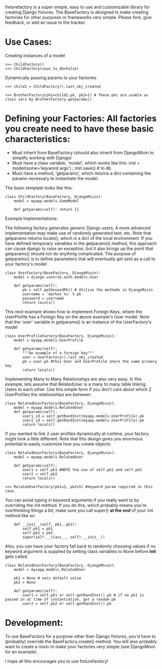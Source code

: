 fixturefactory is a super simple, easy to use and customizable library for creating Django fixtures.  The BaseFactory is designed to make creating factories for other purposes or frameworks very simple.  Please fork, give feedback, or add an issue to the tracker.

Use Cases:
===

Creating instances of a model

    >>> ChildFactory()
    >>> ChildFactory(save_to_db=False)

Dynamically passing params to your factories

    >>> child1 = ChildFactory().last_obj_created
    
    >>> BrotherFactory(pk1=child1.pk, pk2=1) # These pks are usable as class vars by BrotherFactory.getparams()


Defining your Factories: All factories you create need to have these basic characteristics:
===

* Must inherit from BaseFactory (should also inherit from DjangoMixin to simplify working with Django)
* Must have a class variable, 'model', which works like this: inst = model(some='keyword args') ; inst.save() # to db
* Must have a method, 'getparams', which returns a dict containing the params necessary to instantiate the model.

The basic template looks like this:

    class ChildFactory(BaseFactory, DjangoMixin):
        model = myapp.models.SomeModel

        def getparams(self): return {}


Example Implementations:

The following factory generates generic Django users.  A more advanced implementation may make use of randomly generated text, etc.  Note that getparams returns locals(), which is a dict of the local environment.  If you have defined temporary variables in the getparams() method, this approach can cause django to raise an exception, but it also brings up the point that getparams() should not do anything complicated.  The purpose of getparams() is to define parameters that will eventually get sent as a call to your factory's model

    class UserFactory(BaseFactory, DjangoMixin):
        model = django.contrib.auth.models.User

        def getparams(self):
            pk = self.getUnusedPk() # Utilize the methods in DjangoMixin
            username = 'markov_%s' % pk
            password = username
            return locals()

This next example shows how to implement Foreign Keys, where the UserProfile has a Foreign Key on the above example's User model.  Note that the 'user' variable in getparams() is an instance of the UserFactory's model 

    class UserProfileFactory(BaseFactory, DjangoMixin):
        model = myapp.models.UserProfile

        def getparams(self):
            """An example of a foreign key"""
            user = UserFactory().last_obj_created
            pk = user.pk #this User and UserProfile share the same primary key
            return locals()

Implementing Many to Many Relationships are also very easy. In this example, lets assume that RelatedUser is a many to many table linking Users to each other.  Use this simple form if you don't care about which 2 UserProfiles the relationships are between:

    class RelatedUserFactory(BaseFactory, DjangoMixin):
        model = myapp.models.RelatedUser
        def getparams(self):
            user1_id = self.getRandInst(myapp.models.UserProfile).pk
            user2_id = self.getRandInst(myapp.models.UserProfile).pk
            return locals()

If you wanted to link 2 user profiles dynamically at runtime, your factory might look a little different.  Note that this design gives you enormous potential to easily customize how you create objects:

    class RelatedUserFactory(BaseFactory, DjangoMixin):
        model = myapp.models.RelatedUser

        def getparams(self):
            user1 = self.pk1 #NOTE the use of self.pk1 and self.pk2
            user2 = self.pk2
            return locals()

    >>> RelatedUserFactory(pk1=3, pk2=5) #keyword param required in this case.

You can avoid typing in keyword arguments if you really want to by overriding the init method.  If you do this, which probably means you're overthinking things a bit, make sure you call super() **at the end** of your init method like so:

        def __init__(self, pk1, pk2):
            self.pk1 = pk1
            self.pk2 = pk2
            super(self.__class__, self).__init__()

Also, you can have your factory fall back to randomly choosing values if no keyword argument is supplied by setting class variables to None before __init__ gets called.

    class RelatedUserFactory(BaseFactory, DjangoMixin):
        model = mysapp.models.RelatedUser

        pk1 = None # sets default value
        pk2 = None

        def getparams(self):
            user1 = self.pk1 or self.getRandInst().pk # if no pk1 is passed in at time of instantiation, get a random pk
            user2 = self.pk2 or self.getRandInst().pk

Development:
===

To use BaseFactory for a purpose other than Django fixtures, you'd have to (probably) override the BaseFactory.create() method.  You will also probably want to create a mixin to make your factories very simple (see DjangoMixin for an example).

I hope all this encourages you to use fixturefactory!

